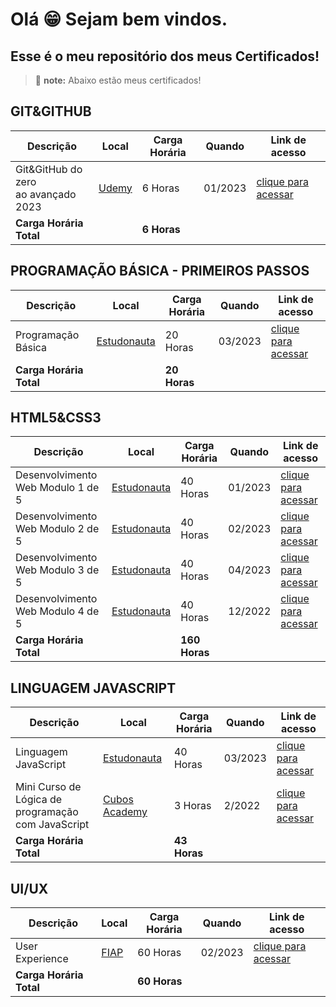 # Olá 😁 Sejam bem vindos.
## Esse é o meu repositório dos meus Certificados!
> :memo: **note:** Abaixo estão meus certificados! 

## GIT&GITHUB
|Descrição|Local|Carga Horária| Quando |Link de acesso|
|---------|-----|-------------|-------|---------------|
|Git&GitHub do zero<br> ao avançado 2023|[Udemy](https://www.udemy.com/?deal_code=&utm_term=Homepage&utm_content=Textlink&utm_campaign=Rakuten-default&ranMID=39197&ranEAID=%2F68Yt01SgtI&ranSiteID=_68Yt01SgtI-Wu7t7ijPoGsfo_x_FNG1nw&LSNPUBID=%2F68Yt01SgtI&utm_source=aff-campaign&utm_medium=udemyads)|6 Horas|01/2023|<a href="https://github.com/emmanuelmarcosdeoliveira/meus-certificados/blob/main/img/git_github/udemy/git_github_avancado.png" target="_blank">clique para acessar</a>|
|**Carga Horária Total**| |**6 Horas**| | |



## PROGRAMAÇÃO BÁSICA - PRIMEIROS PASSOS
 Descrição |Local|Carga Horária| Quando|Link de acesso|
|-------| ----------|------|------|----|
| Programação Básica|[Estudonauta](https://www.estudonauta.com)|20 Horas|03/2023|<a href="https://github.com/emmanuelmarcosdeoliveira/meus-certificados/blob/main/img/programacao_basica/programacao_basica.png" target="_blank">clique para acessar</a>|--|
|**Carga Horária Total**| |**20 Horas**| | |


## HTML5&CSS3
 Descrição |Local|Carga Horária| Quando|Link de acesso|
|-------| ----------|------|------|----|
|Desenvolvimento Web Modulo 1 de 5|[Estudonauta](https://www.estudonauta.com)|40 Horas|01/2023|<a href="https://github.com/emmanuelmarcosdeoliveira/meus-certificados/blob/main/img/html%26CSS/Estudonauta/desenvolvimento_web_01-05.png" target="_blank">clique para acessar</a>|
|Desenvolvimento Web Modulo 2 de 5|[Estudonauta](https://www.estudonauta.com)|40 Horas|02/2023|<a href="https://github.com/emmanuelmarcosdeoliveira/meus-certificados/blob/main/img/html%26CSS/Estudonauta/desenvolvimento_web_02-05.png" target="_blank">clique para acessar</a>|
|Desenvolvimento Web Modulo 3 de 5|[Estudonauta](https://www.estudonauta.com)|40 Horas|04/2023|<a href="https://github.com/emmanuelmarcosdeoliveira/meus-certificados/blob/main/img/html%26CSS/Estudonauta/desenvolvimento_web_03-05.png" target="_blank">clique para acessar</a>|
|Desenvolvimento Web Modulo 4 de 5|[Estudonauta](https://www.estudonauta.com)|40 Horas|12/2022|<a href="https://github.com/emmanuelmarcosdeoliveira/meus-certificados/blob/main/img/html%26CSS/Estudonauta/desenvolvimento_web_04-05.png" target="_blank">clique para acessar</a>|
|**Carga Horária Total**| |**160 Horas**| | |



## LINGUAGEM JAVASCRIPT
|Descrição|Local|Carga Horária| Quando |Link de acesso|
|---------|-----|-------------|-------|---------------|
|Linguagem JavaScript|[Estudonauta](https://www.estudonauta.com)|40 Horas|03/2023|<a href="https://github.com/emmanuelmarcosdeoliveira/meus-certificados/blob/main/img/JavaScript/estudonauta/Linguagem_JavaScript.png" target="_blank">clique para acessar</a>|
|Mini Curso de Lógica de programação<br> com JavaScript|[Cubos Academy](https://cubos.academy/?utm_term=cubos%20academy&utm_campaign=Conversion+-+Search+-+Branding+-+Cubos+Academy&utm_source=google&utm_medium=cpc&hsa_acc=6320525513&hsa_cam=18154121427&hsa_grp=141084695032&hsa_ad=618464016440&hsa_src=g&hsa_tgt=kwd-1268638036456&hsa_kw=cubos%20academy&hsa_mt=b&hsa_net=adwords&hsa_ver=3&gclid=CjwKCAjw6vyiBhB_EiwAQJRopnnb4nUm1bOmXHeZITdF0GajnTtQX48xQAFWhkQspjpFGLFT05EtAhoCmZQQAvD_BwE)|3 Horas|2/2022|<a href="https://github.com/emmanuelmarcosdeoliveira/meus-certificados/blob/main/img/JavaScript/cubos_academy/mini_curso_javascript.png" target="_blank">clique para acessar</a>|
|**Carga Horária Total**| |**43 Horas**| | |


## UI/UX
|Descrição|Local|Carga Horária|Quando|Link de acesso|
|---------|-----|-------------|-------|---------------|
|User Experience|[FIAP](https://www.fiap.com.br/?gad=1&gclid=CjwKCAjw6vyiBhB_EiwAQJRopp0faNyqzjzyXIiuQfmwlGXkPbYKZj8u1wsU7ltYiGJ9uo7c6tBATRoCuR8QAvD_BwE)|60 Horas|02/2023|<a href="https://github.com/emmanuelmarcosdeoliveira/meus-certificados/blob/main/img/UI-UX/FIAP/user%20experience.png" target="_blank">clique para acessar</a>|
|**Carga Horária Total**| |**60 Horas**| | |
